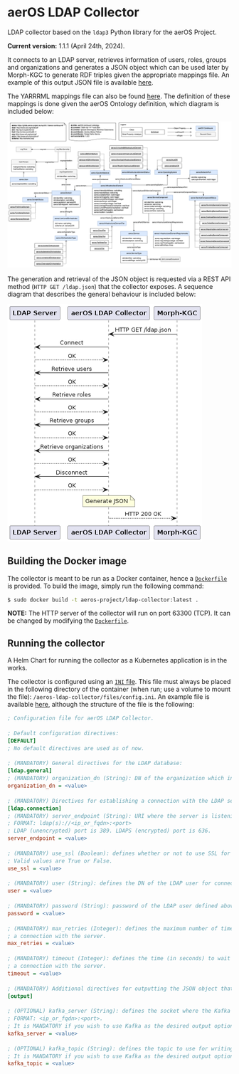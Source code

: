 # aerOS LDAP Collector
LDAP collector based on the `ldap3` Python library for the aerOS Project.

**Current version:** 1.1.1 (April 24th, 2024).

It connects to an LDAP server, retrieves information of users, roles, groups and organizations and generates a JSON object which can be used later by Morph-KGC to generate RDF triples given the appropriate mappings file. An example of this output JSON file is available [here](files/example_ldap.json).

The YARRRML mappings file can also be found [here](files/mappings.yaml). The definition of these mappings is done given the aerOS Ontology definition, which diagram is included below:

<img src="docs/aerOS-continuum-ontology.png" width="1200">

The generation and retrieval of the JSON object is requested via a REST API method (`HTTP GET /ldap.json`) that the collector exposes. A sequence diagram that describes the general behaviour is included below:

![](docs/sequence_diagram.png)

## Building the Docker image
The collector is meant to be run as a Docker container, hence a [`Dockerfile`](Dockerfile) is provided. To build the image, simply run the following command:

```bash
$ sudo docker build -t aeros-project/ldap-collector:latest .
```

**NOTE:** The HTTP server of the collector will run on port 63300 (TCP). It can be changed by modifying the [`Dockerfile`](Dockerfile).

## Running the collector

A Helm Chart for running the collector as a Kubernetes application is in the works.

The collector is configured using an [`INI` file](https://en.wikipedia.org/wiki/INI_file). This file must always be placed in the following directory of the container (when run; use a volume to mount the file): `/aeros-ldap-collector/files/config.ini`. An example file is available [here](files/config.ini), although the structure of the file is the following:

```ini
; Configuration file for aerOS LDAP Collector.

; Default configuration directives:
[DEFAULT]
; No default directives are used as of now.

; (MANDATORY) General directives for the LDAP database:
[ldap.general]
; (MANDATORY) organization_dn (String): DN of the organization which information is to be retrieved.
organization_dn = <value>

; (MANDATORY) Directives for establishing a connection with the LDAP server:
[ldap.connection]
; (MANDATORY) server_endpoint (String): URI where the server is listening for incoming connections or requests.
; FORMAT: ldap(s)://<ip_or_fqdn>:<port>
; LDAP (unencrypted) port is 389. LDAPS (encrypted) port is 636.
server_endpoint = <value>

; (MANDATORY) use_ssl (Boolean): defines whether or not to use SSL for the connection with the server.
; Valid values are True or False.
use_ssl = <value>

; (MANDATORY) user (String): defines the DN of the LDAP user for connecting and retrieving information.
user = <value>

; (MANDATORY) password (String): password of the LDAP user defined above.
password = <value>

; (MANDATORY) max_retries (Integer): defines the maximum number of times the client will try to establish
; a connection with the server.
max_retries = <value>

; (MANDATORY) timeout (Integer): defines the time (in seconds) to wait between retries while trying to establish
; a connection with the server.
timeout = <value>

; (MANDATORY) Additional directives for outputting the JSON object that contains the LDAP information:
[output]

; (OPTIONAL) kafka_server (String): defines the socket where the Kafka server is reachable.
; FORMAT: <ip_or_fqdn>:<port>.
; It is MANDATORY if you wish to use Kafka as the desired output option.
kafka_server = <value>

; (OPTIONAL) kafka_topic (String): defines the topic to use for writing the resulting JSON object.
; It is MANDATORY if you wish to use Kafka as the desired output option.
kafka_topic = <value>
```
